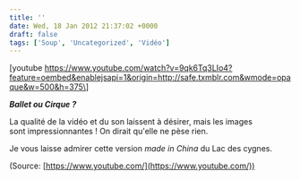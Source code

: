 ```yaml
---
title: ''
date: Wed, 18 Jan 2012 21:37:02 +0000
draft: false
tags: ['Soup', 'Uncategorized', 'Vidéo']
---
```


\[youtube https://www.youtube.com/watch?v=9qk6Tq3LIo4?feature=oembed&enablejsapi=1&origin=http://safe.txmblr.com&wmode=opaque&w=500&h=375\]

_**Ballet ou Cirque ?**_

La qualité de la vidéo et du son laissent à désirer, mais les images sont impressionnantes ! On dirait qu'elle ne pèse rien.

Je vous laisse admirer cette version _made in China_ du Lac des cygnes.

(Source: [https://www.youtube.com/](https://www.youtube.com/))
